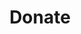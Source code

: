 ---
title: Donate
description: "Support our efforts to elevate Latinx in Tech. 🎗"
image: "/assets/img/donate/_index.jpg"
internalLink: "/donate/"
hideImage: true
---